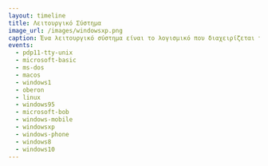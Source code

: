 ```yaml
---
layout: timeline 
title: Λειτουργικό Σύστημα
image_url: /images/windowsxp.png
caption: Ένα λειτουργικό σύστημα είναι το λογισμικό που διαχειρίζεται τους πόρους ενός συστήματος υπολογιστή και παρέχει μια πλατφόρμα για να τρέχει άλλο λογισμικό πάνω από αυτό. Εκτελεί βασικές λειτουργίες όπως διαχείριση μνήμης, προγραμματισμός εργασιών, χειρισμός λειτουργιών εισόδου/εξόδου και παροχή διεπαφής χρήστη.
events:
  - pdp11-tty-unix 
  - microsoft-basic 
  - ms-dos 
  - macos
  - windows1 
  - oberon 
  - linux 
  - windows95 
  - microsoft-bob 
  - windows-mobile 
  - windowsxp 
  - windows-phone 
  - windows8 
  - windows10 
---
```


